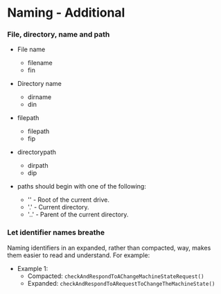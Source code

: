 # Naming - Additional

### File, directory, name and path

- File name
    - filename
    - fin
- Directory name
    - dirname
    - din
- filepath
    - filepath
    - fip
- directorypath
    - dirpath
    - dip

- paths should begin with one of the following:
    - '\' - Root of the current drive.
    - '.\' - Current directory.
    - '..\' - Parent of the current directory.

### Let identifier names breathe

Naming identifiers in an expanded, rather than compacted, way, makes them easier
to read and understand. For example:

- Example 1:
    - Compacted: `checkAndRespondToAChangeMachineStateRequest()`
    - Expanded: `checkAndRespondToARequestToChangeTheMachineState()`
